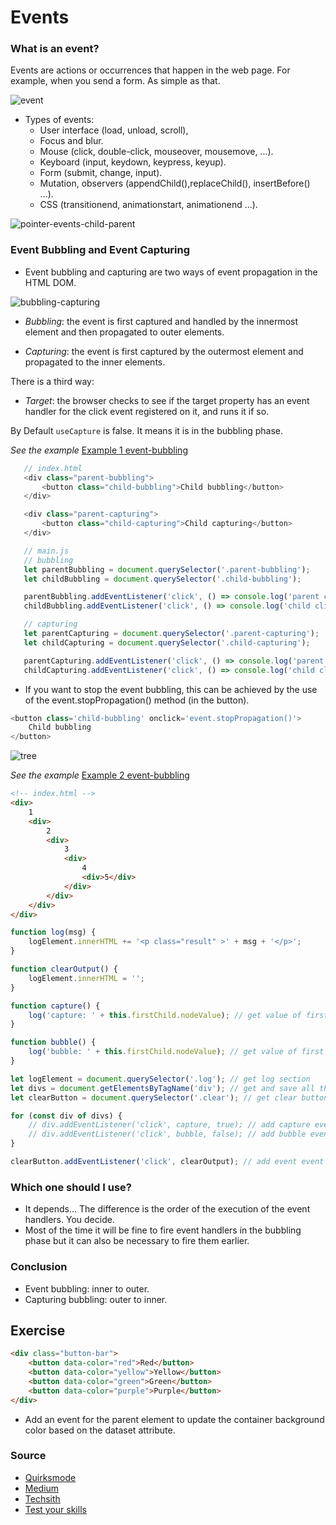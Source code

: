 # Events

### What is an event?

Events are actions or occurrences that happen in the web page.
For example, when you send a form. As simple as that.

![event](https://user-images.githubusercontent.com/36536646/78628989-72b45780-785b-11ea-98d9-8f23b7d76008.gif)

- Types of events:
  - User interface (load, unload, scroll),
  - Focus and blur.
  - Mouse (click, double-click, mouseover, mousemove, ...).
  - Keyboard (input, keydown, keypress, keyup).
  - Form (submit, change, input).
  - Mutation, observers (appendChild(),replaceChild(), insertBefore() ...).
  - CSS (transitionend, animationstart, animationend ...).

![pointer-events-child-parent](https://user-images.githubusercontent.com/36536646/78629614-2f5ae880-785d-11ea-926a-bf8401f6572e.gif)

### Event Bubbling and Event Capturing

- Event bubbling and capturing are two ways of event propagation in the HTML DOM.

![bubbling-capturing](https://user-images.githubusercontent.com/36536646/78631288-9bd7e680-7861-11ea-8a75-98c3ed517596.png)

- _Bubbling_: the event is first captured and handled by the innermost element and then propagated to outer elements.

- _Capturing_: the event is first captured by the outermost element and propagated to the inner elements.

There is a third way:

- _Target_: the browser checks to see if the target property has an event handler for the click event registered on it, and runs it if so.

By Default `useCapture` is false. It means it is in the bubbling phase.

_See the example_ [Example 1 event-bubbling](./example1)

```javascript
   // index.html
   <div class="parent-bubbling">
       <button class="child-bubbling">Child bubbling</button>
   </div>

   <div class="parent-capturing">
       <button class="child-capturing">Child capturing</button>
   </div>

   // main.js
   // bubbling
   let parentBubbling = document.querySelector('.parent-bubbling');
   let childBubbling = document.querySelector('.child-bubbling');

   parentBubbling.addEventListener('click', () => console.log('parent clicked')); //bubbling
   childBubbling.addEventListener('click', () => console.log('child clicked'));

   // capturing
   let parentCapturing = document.querySelector('.parent-capturing');
   let childCapturing = document.querySelector('.child-capturing');

   parentCapturing.addEventListener('click', () => console.log('parent clicked'), true);
   childCapturing.addEventListener('click', () => console.log('child clicked'),true);

```

- If you want to stop the event bubbling, this can be achieved by the use of the event.stopPropagation() method (in the button).

```javascript
<button class='child-bubbling' onclick='event.stopPropagation()'>
	Child bubbling
</button>
```

![tree](https://user-images.githubusercontent.com/36536646/78938086-3bba8d80-7a77-11ea-8ca5-365a9dd913bc.png)

_See the example_ [Example 2 event-bubbling](./example2)

```html
<!-- index.html -->
<div>
	1
	<div>
		2
		<div>
			3
			<div>
				4
				<div>5</div>
			</div>
		</div>
	</div>
</div>
```

```javascript
function log(msg) {
	logElement.innerHTML += '<p class="result" >' + msg + '</p>';
}

function clearOutput() {
	logElement.innerHTML = '';
}

function capture() {
	log('capture: ' + this.firstChild.nodeValue); // get value of first child element
}

function bubble() {
	log('bubble: ' + this.firstChild.nodeValue); // get value of first child element
}

let logElement = document.querySelector('.log'); // get log section
let divs = document.getElementsByTagName('div'); // get and save all the divs into an array
let clearButton = document.querySelector('.clear'); // get clear button

for (const div of divs) {
	// div.addEventListener('click', capture, true); // add capture event
	// div.addEventListener('click', bubble, false); // add bubble event
}

clearButton.addEventListener('click', clearOutput); // add event event (by default is false = bubble)
```

### Which one should I use?

- It depends... The difference is the order of the execution of the event handlers. You decide.
- Most of the time it will be fine to fire event handlers in the bubbling phase but it can also be necessary to fire them earlier.

### Conclusion

- Event bubbling: inner to outer.
- Capturing bubbling: outer to inner.

## Exercise

```html
<div class="button-bar">
	<button data-color="red">Red</button>
	<button data-color="yellow">Yellow</button>
	<button data-color="green">Green</button>
	<button data-color="purple">Purple</button>
</div>
```

- Add an event for the parent element to update the container background color based on the dataset attribute.

### Source

- [Quirksmode](https://www.quirksmode.org/js/events_order.html)
- [Medium](https://medium.com/@vsvaibhav2016/event-bubbling-and-event-capturing-in-javascript-6ff38bec30e)
- [Techsith](https://www.youtube.com/watch?v=sfKDOOJgbSI&t=283s)
- [Test your skills](https://developer.mozilla.org/en-US/docs/Learn/JavaScript/Building_blocks/Test_your_skills:_Events)
